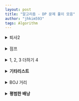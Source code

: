 ```yaml
---
layout: post
title: "알고리즘 - DP 문제 풀이 모음"
author: "jhkim593"
tags: Algorithm
---
```


<details>
<summary>퇴사2</summary>
<div markdown="1">

> [문제 링크](https://www.acmicpc.net/problem/15486)

<br>
### 난이도 : ⭐

dp[i]: i일에 퇴사할 때 얻을 수 있는 최대 금액값을 저장했다.

### 코드
```java
import java.util.*;
import java.io.*;
public class Main {
    public static void main(String[] args) throws IOException {
        BufferedReader bf = new BufferedReader(new InputStreamReader(System.in));

        StringTokenizer stz = new StringTokenizer(bf.readLine());
        int count = Integer.parseInt(stz.nextToken());
        int[] time = new int[count+1];
        int[] fee = new int[count+1];

        int[] dp = new int[count+2];
        for(int i=1; i<=count; i++){
            stz = new StringTokenizer(bf.readLine());
            time[i] = Integer.parseInt(stz.nextToken());
            fee[i] = Integer.parseInt(stz.nextToken());
        }

        for(int i=1; i<=count+1; i++){
            //이전 날 최대 금액이 더 높으면 사용
            dp[i] = Math.max(dp[i-1],dp[i]);

            if(i==count+1) break;
            if(i+time[i]<=count+1){
                dp[i+time[i]] = Math.max(dp[i+time[i]], dp[i]+fee[i]);
            }
        }
        System.out.println(dp[count+1]);

    }
}
```
</div>
</details>


<br>

<details>
<summary>점프</summary>
<div markdown="1">

> [문제 링크](https://www.acmicpc.net/problem/1890)

<br>
### 난이도 : ⭐

dp 2차원 배열 선언 후 각 요소에 접근할 수 있는 경로 수를 저장했다.

### 코드
```java
import java.util.*;
import java.io.*;

public class Main{

    public static void main(String[]args) throws Exception{
        BufferedReader bf = new BufferedReader(new InputStreamReader(System.in));
        StringTokenizer stz = new StringTokenizer(bf.readLine());

        int N = Integer.parseInt(stz.nextToken());
        int[][] arr = new int[N][N];
        long[][] dp = new long[N][N];
        for(int i=0;i<N;i++){
            stz = new StringTokenizer(bf.readLine());
            for(int j=0; j<N;j++){
                arr[i][j] = Integer.parseInt(stz.nextToken());
            }
        }
        dp[0][0] = 1;
        for(int i=0; i<N;i++){
            for(int j=0; j<N; j++){
                int jump = arr[i][j];
                if(jump!=0 && i+jump < N){
                    dp[i+jump][j] = dp[i+jump][j] + dp[i][j];
                }
                if(jump!=0 && j+jump < N){
                    dp[i][j+jump] = dp[i][j+jump] + dp[i][j];
                }
            }
        }
        System.out.println(dp[N-1][N-1]);
    }
}
```
</div>
</details>

<br>

<details>
<summary>1, 2, 3 더하기 4</summary>
<div markdown="1">

> [문제 링크](https://www.acmicpc.net/problem/15989)

<br>
### 난이도 : ⭐⭐

1, 2, 3 합을 구성할 때 순서가 관계 없기 때문에 **오름 차순 정렬**을 한다.  
오름 차순 정렬 했을 때 dp[i][j] 는 j로 끝날 때 i가 만들어지는 경우의 수이다.  
예를 들어 dp[4][2]는 2로 끝날 때 4가되는 경우의 수이다.  

... + 2 와 같은데 ...의 합은 2여야하며 오름 차순 정렬했기 있기 때문에 ...의 끝은 1 또는 2로 끝나야한다.  
식으로 나타내면 dp[4][2] = dp[2][1] + dp[2][2]가 된다.


### 코드
```java
import java.util.*;
import java.io.*;

public class Main{

    public static void main(String[]args) throws Exception{
        BufferedReader bf = new BufferedReader(new InputStreamReader(System.in));
        StringTokenizer stz = new StringTokenizer(bf.readLine());

        int N = Integer.parseInt(stz.nextToken());


        for(int k=0;k<N;k++){
            stz = new StringTokenizer(bf.readLine());

            int n =Integer.parseInt(stz.nextToken());
            //dp 초기값 설정시 예외 발생 방지 위해 n+3
            int [][]dp = new int[n+3][4];

            dp[1][1] = 1;

            dp[2][1] = 1;
            dp[2][2] = 1;

            dp[3][1] = 1;
            dp[3][2] = 1;
            dp[3][3] = 1;
            for(int i=4; i<=n;i++){
                dp[i][1] = dp[i-1][1];
                dp[i][2] = dp[i-2][1] +dp[i-2][2];
                dp[i][3] = dp[i-3][1] +dp[i-3][2] + dp[i-3][3];       
            }
            System.out.println(dp[n][1]+dp[n][2]+dp[n][3]);
        }        
    }
}
```
</div>
</details>

<br>

<details>
<summary><strong>기타리스트</strong></summary>
<div markdown="1">

> [문제 링크](https://www.acmicpc.net/problem/1495)

<br>
### 난이도 : ⭐⭐

각 곡이 볼륨이 줄일건지 늘릴건지 2가지 경우가 있고 최대 곡 수가 50이기 때문에 최대 2<sup>50</sup> 연산이 수행된다. dp 2차원 배열의 값을 저장해 연산 수행을 줄였다.  
dp[i][j]에 i번째 곡이 연주될 때 볼륨 j가되면 1이 저장 되도록했다.

### 코드
```java
import java.util.*;
import java.io.*;

public class Main{

    public static void main(String[]args) throws Exception{
        BufferedReader bf = new BufferedReader(new InputStreamReader(System.in));
        StringTokenizer stz = new StringTokenizer(bf.readLine());

        int n = Integer.parseInt(stz.nextToken());
        int start = Integer.parseInt(stz.nextToken());
        int limit = Integer.parseInt(stz.nextToken());

        int[] arr = new int[n];
        stz = new StringTokenizer(bf.readLine());
        for(int i=0;i<n; i++){
            arr[i] = Integer.parseInt(stz.nextToken());
        }

        int[][]dp = new int[n+1][limit+1];
        dp[0][start]=1;

        for(int i=0;i<n; i++){
            for(int j=0;j<=limit;j++){
                if(dp[i][j]==0) continue;

                if(j+arr[i]<=limit){
                    dp[i+1][j+arr[i]] =1;
                }
                if(j-arr[i]>=0){
                    dp[i+1][j-arr[i]] =1;
                }
            }
        }
       int answer = -1;
        for(int i =0; i<=limit;i++){
            if(dp[n][i]==0) continue;
            if(i> answer) answer = i;
        }
        System.out.print(answer);
    }
}
```
</div>
</details>


<br>

<details>
<summary>BOJ 거리</summary>
<div markdown="1">

> [문제 링크](https://www.acmicpc.net/problem/12026)

<br>
### 난이도 : ⭐⭐
이중 반복문을 돌아 dp[] 1차원 배열에 보도블럭을 밟았을 때 에너지 최솟값을 저장했다.


### 코드
```java
import java.util.*;
import java.io.*;

public class Main{

    public static void main(String[]args) throws Exception{
        BufferedReader bf = new BufferedReader(new InputStreamReader(System.in));
        StringTokenizer stz = new StringTokenizer(bf.readLine());

        int N = Integer.parseInt(stz.nextToken());

        stz = new StringTokenizer(bf.readLine());
        String [] arr= new String[N];
        String roads = stz.nextToken();

        int idx =0;
        for(String road : roads.split("")){
            arr[idx] = road;
            idx++;
        }

        int[] dp = new int[N];

        for(int i=0;i<N-1;i++){
            if(i!=0 && dp[i] ==0) continue;

            for(int j=i+1;j<N;j++){
                if(arr[i].equals("B") && arr[j].equals("O") || arr[i].equals("O") && arr[j].equals("J") || arr[i].equals("J") && arr[j].equals("B")){
                    if(dp[j] == 0) dp[j] = dp[i]+((j-i)*(j-i));
                    dp[j] = Math.min(dp[j],dp[i]+((j-i)*(j-i)));
                }
            }
        }
        int answer = -1;
        if(dp[N-1]!=0) answer = dp[N-1];
        System.out.println(answer);
    }
}
```
</div>
</details>

<br>

<details>
<summary><strong>평범한 배낭</strong></summary>
<div markdown="1">

> [문제 링크](https://www.acmicpc.net/problem/12865)

<br>
### 난이도 : ⭐⭐⭐
dp[i][j] 이차원 배열을 선언했고 i번째 물건까지 고려하고 j무게를 최대로 했을 때 가치의 최대값을 저장했다.
예를들어 dp[3][2]는 3번째 물건까지 고려됐고 최대 무게가 2일 때 가치의 최대값을 나타낸다.
dp[2][2] 와 비교해 크거나 같기 때문에 `dp[i][j]=dp[i-1][j];` 로 초기화를 진행했다.

### 코드
```java
import java.io.*;
import java.util.*;


public class Main {
    public static void main(String[] args) throws IOException {
        BufferedReader br = new BufferedReader(new InputStreamReader(System.in));
        StringTokenizer stz = new StringTokenizer(br.readLine());
        int n = Integer.parseInt(stz.nextToken());
        int limit = Integer.parseInt(stz.nextToken());

        int[][]arr = new int[n+1][2];
        for (int i = 1; i<=n; i++) {
            stz = new StringTokenizer(br.readLine());
            int w = Integer.parseInt(stz.nextToken());
            int v = Integer.parseInt(stz.nextToken());

            arr[i][0] = w;
            arr[i][1] = v;
        }

        int[][]dp = new int[n+1][limit+1];

        for(int i=1;i<=n;i++){
           for(int j=1;j<=limit;j++){
               dp[i][j]=dp[i-1][j];
               if(j-arr[i][0]>=0){
                  dp[i][j]=Math.max(dp[i][j],dp[i-1][j-arr[i][0]]+arr[i][1]);
               }
           }
        }

        System.out.println(dp[n][limit]);
    }
}
```
</div>
</details>
